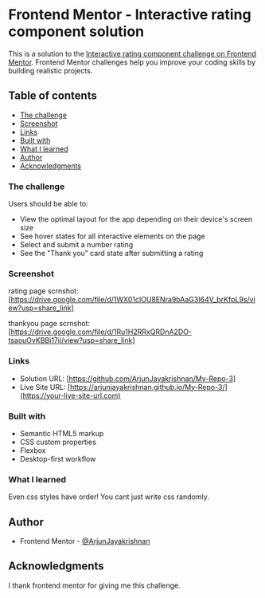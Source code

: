 # Frontend Mentor - Interactive rating component solution

This is a solution to the [Interactive rating component challenge on Frontend Mentor](https://www.frontendmentor.io/challenges/interactive-rating-component-koxpeBUmI). Frontend Mentor challenges help you improve your coding skills by building realistic projects.

## Table of contents

- [The challenge](#the-challenge)
- [Screenshot](#screenshot)
- [Links](#links)
- [Built with](#built-with)
- [What I learned](#what-i-learned)
- [Author](#author)
- [Acknowledgments](#acknowledgments)

### The challenge

Users should be able to:

- View the optimal layout for the app depending on their device's screen size
- See hover states for all interactive elements on the page
- Select and submit a number rating
- See the "Thank you" card state after submitting a rating

### Screenshot

rating page scrnshot: [https://drive.google.com/file/d/1WX01cIOU8ENra9bAaG3I64V_brKfpL9s/view?usp=share_link]

thankyou page scrnshot: [https://drive.google.com/file/d/1Ru1H2RRxQRDnA2DO-tsaouOvKBBi17ij/view?usp=share_link]

### Links

- Solution URL: [https://github.com/ArjunJayakrishnan/My-Repo-3]
- Live Site URL: [https://arjunjayakrishnan.github.io/My-Repo-3/](https://your-live-site-url.com)

### Built with

- Semantic HTML5 markup
- CSS custom properties
- Flexbox
- Desktop-first workflow

### What I learned

Even css styles have order! You cant just write css randomly.

## Author

- Frontend Mentor - [@ArjunJayakrishnan](https://www.frontendmentor.io/profile/ArjunJayakrishnan)

## Acknowledgments

I thank frontend mentor for giving me this challenge.
